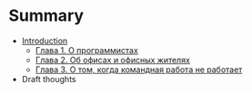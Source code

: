 # Summary

* [Introduction](README.md)
   * [Глава 1. О программистах](glava_1_o_programmistah.md)
   * [Глава 2. Об офисах и офисных жителях](glava_2_ob_ofisah_i_ofisnih_zhitelyah.md)
   * [Глава 3. О том, когда командная работа не работает](glava_3_o_tom,_kogda_komandnaya_rabota_ne_rabotaet.md)
* Draft thoughts

